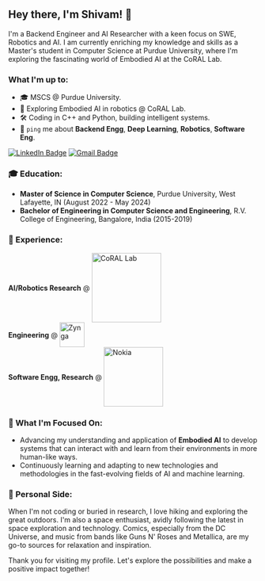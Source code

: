 ## Hey there, I'm Shivam! 👋

I'm a Backend Engineer and AI Researcher with a keen focus on SWE, Robotics and AI. I am currently enriching my knowledge and skills as a Master's student in Computer Science at Purdue University, where I'm exploring the fascinating world of Embodied AI at the CoRAL Lab.

### What I'm up to:
- 🎓 MSCS @ Purdue University.
- 🤖 Exploring Embodied AI in robotics @ CoRAL Lab.
- 🛠 Coding in C++ and Python, building intelligent systems.
- 💬 `ping` me about **Backend Engg**, **Deep Learning**, **Robotics**, **Software Eng**.

<!-- ### Skills:
- Languages: `C++`, `Python`, `JavaScript`
- Tools: `Docker`, `PyTorch`, `TensorFlow`, `Git`, `Jenkins` -->
<!-- - 💬 `ping` me about **design**, **branding**, **laravel**, **development**, **design thinking** -->
<!-- 

### Hey there, I'm Shivam! 👋

#### A Full-Stack Developer by day ☼ and a Laravel Community Contributor by night ☾

Full-Stack Developer at [Medicare](https://medicare.pt?ref=github-caneco);<br>
Host/Organizing [Laracon EU](https://laracon.eu?ref=github-caneco);<br>

- ⚙️ I use daily: `.php`, `.js`, `.html`, `.css`, `.svg`, `.psd`, `.ai`
- 🌍 I'm mostly active within the **Laravel Community**
- 💅 Designed: @pestphp, [NorthMeetsSouth.audio](https://www.northmeetssouth.audio), [ThenPing.me](https://thenping.me), [HappydDev.fm](https://www.happydev.fm), etc…
- 💬 `ping` me about **design**, **branding**, **laravel**, **development**, **design thinking** -->

<!-- 
[![SVG Banners](https://svg-banners.vercel.app/api?type=typeWriter&text1=Hey%20there,%20I'm%20Shivam!👨‍💻&width=800&height=400)](https://github.com/Akshay090/svg-banners) -->


[![LinkedIn Badge](https://img.shields.io/badge/-LinkedIn-blue?style=flat-square&logo=LinkedIn&logoColor=white&link=https://www.linkedin.com/in/shivam-bhat/)](https://www.linkedin.com/in/shivam-bhat/)
[![Gmail Badge](https://img.shields.io/badge/-Gmail-d14836?style=flat-square&logo=Gmail&logoColor=white&link=mailto:shivambhat02@gmail.com)](mailto:shivambhat02@gmail.com)



<!-- As a dedicated Backend Engineer and AI Researcher, I am currently navigating the intricate world of robotics and machine learning at Purdue University's CoRAL Lab, where I'm pursuing a Master's degree in Computer Science. My research focuses on Embodied AI, aiming to bridge the gap between theoretical concepts and real-world applications. -->


<!-- ### 🌱 I'm currently:
- Exploring **Embodied AI** in robotics to develop intelligent systems.
- Mastering **Computer Science** at Purdue University.
- Contributing to **Open Source Projects** and **Tech Communities**. -->

### 🎓 Education:
- **Master of Science in Computer Science**, Purdue University, West Lafayette, IN (August 2022 - May 2024)
- **Bachelor of Engineering in Computer Science and Engineering**, R.V. College of Engineering, Bangalore, India (2015-2019)

<!-- ### 💼 Professional Experience:
- **Graduate Researcher**, CoRAL Lab, Purdue University, US (April 2023–Present)
- **Software Engineer**, Zynga (March 2020–June 2022)
- **Associate Software Engineer**, Zynga (June 2019–February 2020) -->

<!-- ### 🛠 Skills:
- **Languages**: C++, Python, JavaScript
- **Tools & Frameworks**: Docker, PyTorch, TensorFlow, Git, Jenkins -->
### 💼 Experience:

<div>
  <span style="vertical-align: middle;"><strong>AI/Robotics Research</strong> @ </span>
  <a href="https://corallab.net"><img src="https://corallab.net/img/logo_final.svg" width="140" alt="CoRAL Lab" style="vertical-align: middle;"/></a>
</div>
<div>
  <span style="vertical-align: middle;"><strong>Engineering</strong> @ </span>
  <a href="https://www.zynga.com/"><img src="https://upload.wikimedia.org/wikipedia/en/thumb/7/7b/Zynga.svg/1024px-Zynga.svg.png" width="50" alt="Zynga" style="vertical-align: middle;"/></a>
</div>
<div>
  <span style="vertical-align: middle;"><strong>Software Engg, Research</strong> @ </span>
  <a href="https://www.nokia.com/thought-leadership/research/"><img src="https://upload.wikimedia.org/wikipedia/commons/0/02/Nokia_wordmark.svg" width="120" alt="Nokia" style="vertical-align: middle;"/></a>
</div>




<!-- 


## Hey there, I'm Shivam Bhat! 👋

I'm a Backend Engineer and AI Researcher with a keen focus on robotics and machine learning. I am currently enriching my knowledge and skills as a Master's student in Computer Science at Purdue University, where I'm exploring the fascinating world of Embodied AI at the CoRAL Lab. -->

<!-- ### 🎓 Academic Pursuits:
- Mastering **Computer Science** at Purdue University, specializing in algorithms, deep learning, and robotics.
- Bachelor's in **Computer Science and Engineering** from R.V. College of Engineering, where I laid my technical foundations and developed a passion for innovation.

### 💡 Professional Experience:
- As a **Graduate Researcher** at CoRAL Lab, I'm at the forefront of developing intelligent systems that aim to bridge the gap between theoretical AI and practical robotics applications.
- **Software Engineer** at Zynga, where I honed my skills in game development, contributing to the design and implementation of critical features that enhanced user engagement and revenue. -->

<!-- ### 🚀 Skills and Interests:
- Proficient in **C++**, **Python**, and **JavaScript**, with a strong grasp of **Docker**, **PyTorch**, **TensorFlow**, and **Git**.
- Fascinated by the potential of AI and ML to transform industries and improve lives. I'm particularly interested in their application within robotics to solve complex, real-world problems.
- Committed to contributing to open source and engaging with tech communities to share knowledge and collaborate on innovative projects. -->

### 🌱 What I'm Focused On:
- Advancing my understanding and application of **Embodied AI** to develop systems that can interact with and learn from their environments in more human-like ways.
- Continuously learning and adapting to new technologies and methodologies in the fast-evolving fields of AI and machine learning.



### 🤖 Personal Side:
When I'm not coding or buried in research, I love hiking and exploring the great outdoors. I'm also a space enthusiast, avidly following the latest in space exploration and technology. Comics, especially from the DC Universe, and music from bands like Guns N' Roses and Metallica, are my go-to sources for relaxation and inspiration.

Thank you for visiting my profile. Let's explore the possibilities and make a positive impact together!
